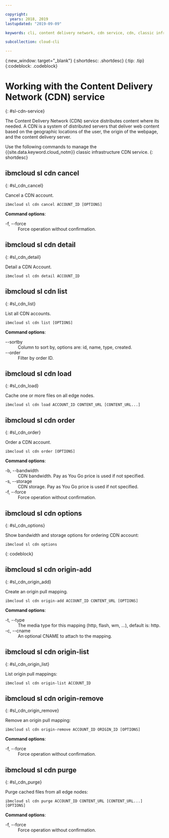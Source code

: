 ```yaml
---

copyright:
  years: 2018, 2019
lastupdated: "2019-09-09"

keywords: cli, content delivery network, cdn service, cdn, classic infrastructure, ibmcloud sl cdn

subcollection: cloud-cli

---
```


{:new_window: target="_blank"}
{:shortdesc: .shortdesc}
{:tip: .tip}
{:codeblock: .codeblock}

# Working with the Content Delivery Network (CDN) service
{: #sl-cdn-service}

The Content Delivery Network (CDN) service distributes content where its needed. A CDN is a system of distributed servers that deliver web content based on the geographic locations of the user, the origin of the webpage, and the content delivery server.

Use the following commands to manage the {{site.data.keyword.cloud_notm}} classic infrastructure CDN service.
{: shortdesc}

## ibmcloud sl cdn cancel
{: #sl_cdn_cancel}

Cancel a CDN account.
```
ibmcloud sl cdn cancel ACCOUNT_ID [OPTIONS]
```

<strong>Command options</strong>:
<dl>
<dt>-f, --force</dt>
<dd>Force operation without confirmation.</dd>
</dl>

## ibmcloud sl cdn detail
{: #sl_cdn_detail}

Detail a CDN Account.
```
ibmcloud sl cdn detail ACCOUNT_ID
```

## ibmcloud sl cdn list
{: #sl_cdn_list}

List all CDN accounts.
```
ibmcloud sl cdn list [OPTIONS]
```

<strong>Command options</strong>:
<dl>
<dt>--sortby</dt>
<dd>Column to sort by, options are: id, name, type, created.</dd>
<dt>--order</dt>
<dd>Filter by order ID.</dd>
</dl>

## ibmcloud sl cdn load
{: #sl_cdn_load}

Cache one or more files on all edge nodes.
```
ibmcloud sl cdn load ACCOUNT_ID CONTENT_URL [CONTENT_URL...]
```

## ibmcloud sl cdn order
{: #sl_cdn_order}

Order a CDN account.
```
ibmcloud sl cdn order [OPTIONS]
```

<strong>Command options</strong>:
<dl>
<dt>-b, --bandwidth</dt>
<dd>CDN bandwidth. Pay as You Go price is used if not specified.</dd>
<dt>-s, --storage</dt>
<dd>CDN storage. Pay as You Go price is used if not specified.</dd>
<dt>-f, --force</dt>
<dd>Force operation without confirmation.</dd>
</dl>

## ibmcloud sl cdn options
{: #sl_cdn_options}

Show bandwidth and storage options for ordering CDN account:
```
ibmcloud sl cdn options
```
{: codeblock}

## ibmcloud sl cdn origin-add
{: #sl_cdn_origin_add}

Create an origin pull mapping.
```
ibmcloud sl cdn origin-add ACCOUNT_ID CONTENT_URL [OPTIONS]
```

<strong>Command options</strong>:
<dl>
<dt>-t, --type</dt>
<dd>The media type for this mapping (http, flash, wm, ...), default is: http.</dd>
<dt>-c, --cname</dt>
<dd>An optional CNAME to attach to the mapping.</dd>
</dl>

## ibmcloud sl cdn origin-list
{: #sl_cdn_origin_list}

List origin pull mappings:
```
ibmcloud sl cdn origin-list ACCOUNT_ID
```

## ibmcloud sl cdn origin-remove
{: #sl_cdn_origin_remove}

Remove an origin pull mapping:
```
ibmcloud sl cdn origin-remove ACCOUNT_ID ORIGIN_ID [OPTIONS]
```

<strong>Command options</strong>:
<dl>
<dt>-f, --force</dt>
<dd>Force operation without confirmation.</dd>
</dl>

## ibmcloud sl cdn purge
{: #sl_cdn_purge}

Purge cached files from all edge nodes:
```
ibmcloud sl cdn purge ACCOUNT_ID CONTENT_URL [CONTENT_URL...] [OPTIONS]
```

<strong>Command options</strong>:
<dl>
<dt>-f, --force</dt>
<dd>Force operation without confirmation.</dd>
</dl>
